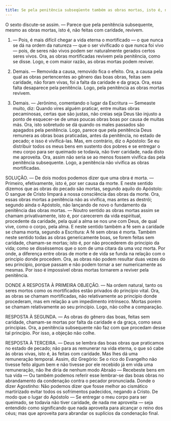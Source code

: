 ```yaml
---
title: Se pela penitência subseqüente também as obras mortas, isto é, não feitas com caridade, revivem
---
```


O sexto discute-se assim. — Parece que pela penitência subsequente, mesmo as obras mortas, isto é, não feitas com caridade, revivem.  

1. — Pois, é mais difícil chegar a vida eterna o mortificado — o que nunca se dá na ordem da natureza — que o ser vivificado o que nunca foi vivo — pois, de seres não vivos podem ser naturalmente gerados certos seres vivos. Ora, as obras mortificadas revivem pela penitência, como se disse. Logo, e com maior razão, as obras mortas podem reviver.  

2. Demais. — Removida a causa, removido fica o efeito. Ora, a causa pela qual as obras pertencentes ao gênero das boas obras, feitas sem caridade, não foram vivas, foi a falta da caridade e da graça. Ora, essa falta desaparece pela penitência. Logo, pela penitência as obras mortas revivem.  

3. Demais. — Jerônimo, comentando o lugar da Escritura — Semeaste muito, diz: Quando vires alguém praticar, entre muitas obras pecaminosas, certas que são justas, não creias seja Deus tão injusto a ponto de esquecer-se de umas poucas obras boas por causa de muitas más. Ora, isto sobretudo se dá quando os males passados são apagados pela penitência. Logo, parece que pela penitência Deus remunera as obras boas praticadas, antes da penitência, no estado de pecado; e isso é vivificá-las.  Mas, em contrário, diz o Apóstolo: Se eu distribuir todos os meus bens em sustento dos pobres e se entregar o meu corpo para ser queimado se todavia, não tiver caridade, nada disto me aproveita. Ora, assim não seria se ao menos fossem vivifica das pela penitência subsequente. Logo, a penitência não vivifica as obras mortificadas.  

SOLUÇÃO. — De dois modos podemos dizer que uma obra é morta. — Primeiro, efetivamente, isto é, por ser causa da morte. E neste sentido dizemos que as obras do pecado são mortas, segundo aquilo do Apóstolo: O sangue de Cristo limpará a nossa consciência das obras da morte. Ora, essas obras mortas a penitência não as vivifica, mas antes as destrói; segundo ainda o Apóstolo, não lançando de novo o fundamento da penitência das obras mortas. — Noutro sentido as obras mortas assim se chamam privativamente, isto é, por carecerem da vida espiritual, procedente da caridade, pela qual a alma se nos une com Deus, de qual vive, como o corpo, pela alma. E neste sentido também a fé sem a caridade se chama morta, segundo a Escritura: A fé sem obras é morta. Também neste sentido todas as obras genericamente boas, se forem feitas sem caridade, chamam-se mortas; isto é, por não procederem do principio da vida; como se disséssemos que o som de uma citara da uma voz morta. Por onde, a diferença entre obras de morte e de vida se funda na relação com o principio donde procedem. Ora, as obras não podem resultar duas vezes do seu principio, porque passam e não podem tornar a ser numericamente as mesmas. Por isso é impossível obras mortas tornarem a reviver pela penitência. 

DONDE A RESPOSTA À PRIMEIRA OBJEÇÃO. — Na ordem natural, tanto os seres mortos como os mortificados estão privados do princípio vital. Ora, as obras se chamam mortificadas, não relativamente ao principio donde procederam, mas em relação a um impedimento intrínseco. Mortas porém se chamam relativamente ao seu princípio. Logo, não colhe a comparação.  

RESPOSTA À SEGUNDA. — As obras do gênero das boas, feitas sem caridade, chamam-se mortas por falta da caridade e da graça, como seus principias. Ora, a penitência subsequente não faz com que procedam desse tal princípio. Por isso, a objeção não colhe.  

RESPOSTA À TERCEIRA. — Deus se lembra das boas obras que praticamos no estado de pecado; não para as remunerar na vida eterna, o que só cabe às obras vivas, isto é, às feitas com caridade. Mas lhes dá uma remuneração temporal. Assim, diz Gregório: Se o rico do Evangelho não tivesse feito algum bem e não tivesse por ele recebido já em vida uma remuneração, não lhe diria de nenhum modo Abraão — Recebeste bens em tua vida — Ou também podemos referir esse lembrar-se das boas obras no abrandamento da condenação contra o pecador pronunciada. Donde o dizer Agostinho: Não podemos dizer que fosse melhor ao cismático martirizado evitar todos os sofrimentos padecidos, negando a Cristo. De modo que o lugar do Apóstolo — Se entregar o meu corpo para ser queimado, se todavia não tiver caridade, de nada me aproveita — seja entendido como significando que nada aproveita para alcançar o reino dos céus; mas que aproveita para abrandar os suplícios da condenação final.